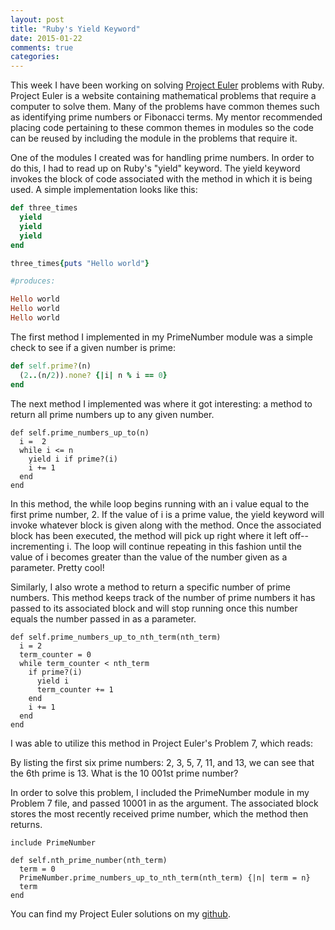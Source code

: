 ```yaml
---
layout: post
title: "Ruby's Yield Keyword"
date: 2015-01-22
comments: true
categories:
---
```


This week I have been working on solving [Project Euler](https://projecteuler.net/) problems with Ruby. Project Euler is a website containing mathematical problems that require a computer to solve them. Many of the problems have common themes such as identifying prime numbers or Fibonacci terms. My mentor recommended placing code pertaining to these common themes in modules so the code can be reused by including the module in the problems that require it.
<!--more-->
One of the modules I created was for handling prime numbers. In order to do this, I had to read up on Ruby's "yield" keyword. The yield keyword invokes the block of code associated with the method in which it is being used. A simple implementation looks like this:

```ruby
def three_times
  yield
  yield
  yield
end

three_times{puts "Hello world"}

#produces:

Hello world
Hello world
Hello world
```

The first method I implemented in my PrimeNumber module was a simple check to see if a given number is prime:
```ruby
def self.prime?(n)
  (2..(n/2)).none? {|i| n % i == 0}
end
```
The next method I implemented was where it got interesting: a method to return all prime numbers up to any given number.
```
def self.prime_numbers_up_to(n)
  i =  2
  while i <= n
    yield i if prime?(i)
    i += 1
  end
end
```
In this method, the while loop begins running with an i value equal to the first prime number, 2. If the value of i is a prime value, the yield keyword will invoke whatever block is given along with the method. Once the associated block has been executed, the method will pick up right where it left off--incrementing i. The loop will continue repeating in this fashion until the value of i becomes greater than the value of the number given as a parameter. Pretty cool!

Similarly, I also wrote a method to return a specific number of prime numbers. This method keeps track of the number of prime numbers it has passed to its associated block and will stop running once this number equals the number passed in as a parameter.

```
def self.prime_numbers_up_to_nth_term(nth_term)
  i = 2
  term_counter = 0
  while term_counter < nth_term
    if prime?(i)
      yield i
      term_counter += 1
    end
    i += 1
  end
end
```
I was able to utilize this method in Project Euler's Problem 7, which reads:

By listing the first six prime numbers: 2, 3, 5, 7, 11, and 13, we can see that the 6th prime is 13.
What is the 10 001st prime number?

In order to solve this problem, I included the PrimeNumber module in my Problem 7 file, and passed 10001 in as the argument. The associated block stores the most recently received prime number, which the method then returns.
```
include PrimeNumber

def self.nth_prime_number(nth_term)
  term = 0
  PrimeNumber.prime_numbers_up_to_nth_term(nth_term) {|n| term = n}
  term
end
```
You can find my Project Euler solutions on my [github](https://github.com/lisahamm/project_euler_tdd).

